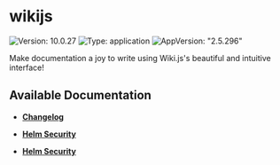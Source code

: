 # wikijs

![Version: 10.0.27](https://img.shields.io/badge/Version-10.0.27-informational?style=flat-square) ![Type: application](https://img.shields.io/badge/Type-application-informational?style=flat-square) ![AppVersion: "2.5.296"](https://img.shields.io/badge/AppVersion-"2.5.296"-informational?style=flat-square)

Make documentation a joy to write using Wiki.js's beautiful and intuitive interface!

## Available Documentation

- [**Changelog**](CHANGELOG)

- [**Helm Security**](container-security)

- [**Helm Security**](helm-security)

